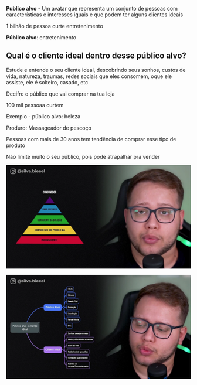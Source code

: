 **Publico alvo** - Um avatar que representa um conjunto de pessoas com características e interesses iguais e que podem ter alguns clientes ideais

1 bilhão de pessoa curte entretenimento

**Público alvo**: entretenimento

## Qual é o cliente ideal dentro desse público alvo?

Estude e entende o seu cliente ideal, descobrindo seus sonhos, custos de vida, natureza, traumas, redes sociais que eles consomem, oque ele assiste, ele é solteiro, casado,  etc

Decifre o público que vai comprar na tua loja

100 mil pessoaa curtem

Exemplo - público alvo: beleza

Produro: Massageador de pescoço 

Pessoas com mais de 30 anos tem tendência de comprar esse tipo de produto

Não limite muito o seu público, pois pode atrapalhar pra vender

![Consumidor](../../img/Consumidor.png)

![Publico alvo x Cliente Ideal](../../img/Publico%20Alvo%20e%20Cliente%20ideal.png)